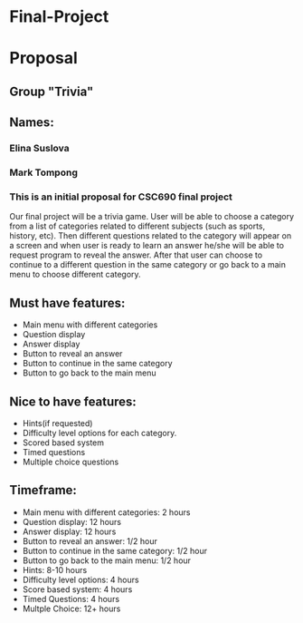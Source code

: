 # Final-Project
# Proposal
## Group "Trivia"
## Names:
### Elina Suslova
### Mark Tompong
### This is an initial proposal for CSC690 final project
Our final project will be a trivia game. User will be able to choose a category from a list of categories 
related to different subjects (such as sports, history, etc). Then different questions related to the 
category will appear on a screen and when user is ready to learn an answer he/she will be able to
 request program to reveal the answer. After that user can choose to continue to a different question in the 
same category or go back to a main menu to choose different category.

## Must have features:
*  Main menu with different categories   
*  Question display  
*  Answer display  
*  Button to reveal an answer  
*  Button to continue in the same category   
*  Button to go back to the main menu   

## Nice to have features:
*  Hints(if requested)  
*  Difficulty level options for each category.
*  Scored based system
*  Timed questions
*  Multiple choice questions

## Timeframe:
*  Main menu with different categories: 2 hours  
*  Question display: 12 hours  
*  Answer display: 12 hours  
*  Button to reveal an answer: 1/2 hour  
*  Button to continue in the same category: 1/2 hour  
*  Button to go back to the main menu: 1/2 hour  
*  Hints: 8-10 hours  
*  Difficulty level options: 4 hours
*  Score based system: 4 hours
*  Timed Questions: 4 hours
*  Multple Choice: 12+ hours
